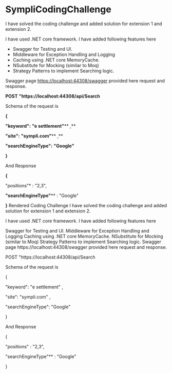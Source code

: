 # SympliCodingChallenge

I have solved the coding challenge and added solution for extension 1 and extension 2.

I have used .NET core framework. I have added following features here

- Swagger for Testing and UI.
- Middleware for Exception Handling and Logging
- Caching using .NET core MemoryCache.
- NSubstitute for Mocking (similar to Moq)
- Strategy Patterns to implement Searching logic.

Swagger page [https://localhost:44308/swagger](https://localhost:44308/swagger) provided here request and response.

**POST**  **&quot;https://localhost:44308/api/Search**

Schema of the request is

**{**

**&quot;keyword&quot;:**  **&quot;e settlement&quot;**** ,**

**&quot;site&quot;:**  **&quot;sympli.com&quot;**** ,**

**&quot;searchEngineType&quot;:**  **&quot;Google&quot;**

**}**

And Response

**{**

"positions"* : "2,3",

**&quot;searchEngineType&quot;**** : "Google"

**}**
Rendered
Coding Challenge
I have solved the coding challenge and added solution for extension 1 and extension 2.

I have used .NET core framework. I have added following features here

Swagger for Testing and UI.
Middleware for Exception Handling and Logging
Caching using .NET core MemoryCache.
NSubstitute for Mocking (similar to Moq)
Strategy Patterns to implement Searching logic.
Swagger page https://localhost:44308/swagger provided here request and response.

POST "https://localhost:44308/api/Search

Schema of the request is

{

"keyword": "e settlement" ,

"site": "sympli.com" ,

"searchEngineType": "Google"

}

And Response

{

"positions" : "2,3",

"searchEngineType"** : "Google"

}


